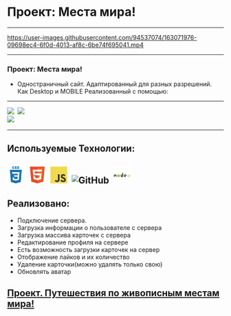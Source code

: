 # Проект: Места мира!

---


https://user-images.githubusercontent.com/94537074/163071976-09698ec4-6f0d-4013-af8c-6be74f695041.mp4



---


### Проект: Места мира!
- Одностраничный сайт. Адаптированный для разных разрешений. Как Desktop и MOBILE Реализованный с помощью:

---
<img aling= "right" src="https://emojipedia-us.s3.amazonaws.com/source/skype/289/backhand-index-pointing-down_1f447.png" width="100"/>&nbsp;
<img  aling= "center" src="https://emojipedia-us.s3.amazonaws.com/source/skype/289/backhand-index-pointing-down_1f447.png" width="100"/>&nbsp;     
<img aling= "left" src="https://emojipedia-us.s3.amazonaws.com/source/skype/289/backhand-index-pointing-down_1f447.png" width="100"/>&nbsp;
  



---

 ## Используемые Технологии:
 <img src="https://github.com/devicons/devicon/blob/master/icons/css3/css3-plain-wordmark.svg"  title="CSS3" alt="CSS" width="40" height="40"/>&nbsp;
  <img src="https://github.com/devicons/devicon/blob/master/icons/html5/html5-original.svg" title="HTML5" alt="HTML" width="40" height="40"/>&nbsp;
  <img src="https://github.com/devicons/devicon/blob/master/icons/javascript/javascript-original.svg" title="JavaScript" alt="JavaScript" width="40" height="40"/>&nbsp;
  <img src="https://user-images.githubusercontent.com/78322084/162064174-194ac89a-024d-4839-aae3-22d9ee4e3a33.png"  title="GitHub" alt="GitHub" width="40" height="40"/>&nbsp;
  <img src="https://github.com/devicons/devicon/blob/master/icons/nodejs/nodejs-original-wordmark.svg" title="NodeJS" alt="NodeJS" width="40" height="40"/>&nbsp;
---

## Реализовано:
  - Подключение сервера.
  - Загрузка информации о пользователе с сервера
  - Загрузка массива карточек с сервера
  - Редактирование профиля на сервере
  - Есть возможность загрузки карточек на сервер
  - Отображение лайков и их количество 
  - Удаление карточки(можно удалять только свою)
  - Обновлять аватар




## [Проект. Путешествия по живописным местам мира!](https://sergeypervushin357.github.io/mesto/index.html)

